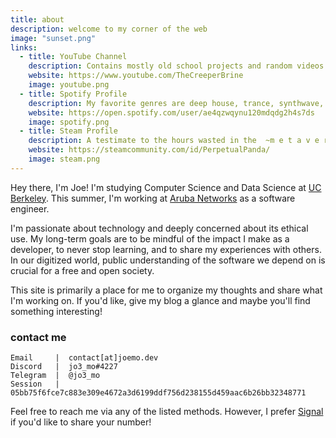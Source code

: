 ```yaml
---
title: about
description: welcome to my corner of the web
image: "sunset.png"
links:
  - title: YouTube Channel
    description: Contains mostly old school projects and random videos
    website: https://www.youtube.com/TheCreeperBrine
    image: youtube.png
  - title: Spotify Profile
    description: My favorite genres are deep house, trance, synthwave, and lofi
    website: https://open.spotify.com/user/ae4qzwqynu120mdqdg2h4s7ds
    image: spotify.png
  - title: Steam Profile
    description: A testimate to the hours wasted in the  ~m e t a v e r s e~
    website: https://steamcommunity.com/id/PerpetualPanda/
    image: steam.png
---
```


Hey there, I'm Joe! I'm studying Computer Science and Data Science at
[UC Berkeley](https://www.berkeley.edu/). This summer, I'm working at
[Aruba Networks](https://www.arubanetworks.com/) as a software engineer.

I'm passionate about technology and deeply concerned about its ethical use.
My long-term goals are to be mindful of the impact I make as a developer, to
never stop learning, and to share my experiences with others. In our digitized
world, public understanding of the software we depend on is crucial for a free
and open society.

This site is primarily a place for me to organize my thoughts and share what
I'm working on. If you'd like, give my blog a glance and maybe you'll find
something interesting!

### contact me

```
Email     |  contact[at]joemo.dev
Discord   |  jo3_mo#4227
Telegram  |  @jo3_mo
Session   |  05bb75f6fce7c883e309e4672a3d6199ddf756d238155d459aac6b26bb32348771
```

Feel free to reach me via any of the listed methods. However, I prefer
[Signal](https://www.signal.org/) if you'd like to share your number!
